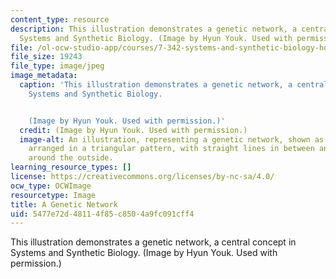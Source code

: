 ```yaml
---
content_type: resource
description: This illustration demonstrates a genetic network, a central concept in
  Systems and Synthetic Biology. (Image by Hyun Youk. Used with permission.)
file: /ol-ocw-studio-app/courses/7-342-systems-and-synthetic-biology-how-the-cell-solves-problems-fall-2010/5477e72d48114f85c8504a9fc091cff4_7-342f10.jpg
file_size: 19243
file_type: image/jpeg
image_metadata:
  caption: 'This illustration demonstrates a genetic network, a central concept in
    Systems and Synthetic Biology.


    (Image by Hyun Youk. Used with permission.)'
  credit: (Image by Hyun Youk. Used with permission.)
  image-alt: An illustration, representing a genetic network, shown as three circles
    arranged in a triangular pattern, with straight lines in between and curved arrows
    around the outside.
learning_resource_types: []
license: https://creativecommons.org/licenses/by-nc-sa/4.0/
ocw_type: OCWImage
resourcetype: Image
title: A Genetic Network
uid: 5477e72d-4811-4f85-c850-4a9fc091cff4
---
```

This illustration demonstrates a genetic network, a central concept in Systems and Synthetic Biology. (Image by Hyun Youk. Used with permission.)